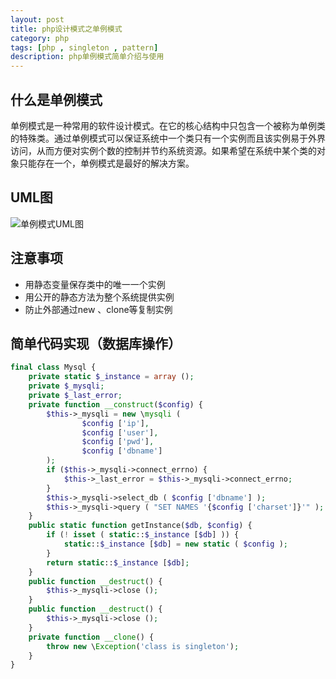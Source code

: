 ```yaml
---
layout: post
title: php设计模式之单例模式
category: php
tags: [php , singleton , pattern]
description: php单例模式简单介绍与使用
---
```


## 什么是单例模式
单例模式是一种常用的软件设计模式。在它的核心结构中只包含一个被称为单例类的特殊类。通过单例模式可以保证系统中一个类只有一个实例而且该实例易于外界访问，从而方便对实例个数的控制并节约系统资源。如果希望在系统中某个类的对象只能存在一个，单例模式是最好的解决方案。

## UML图
![单例模式UML图][1]

## 注意事项
- 用静态变量保存类中的唯一一个实例
- 用公开的静态方法为整个系统提供实例
- 防止外部通过new 、clone等复制实例

## 简单代码实现（数据库操作）

```php
final class Mysql {
    private static $_instance = array ();
    private $_mysqli;
    private $_last_error;
    private function __construct($config) {
        $this->_mysqli = new \mysqli ( 
                $config ['ip'], 
                $config ['user'], 
                $config ['pwd'], 
                $config ['dbname'] 
        );
        if ($this->_mysqli->connect_errno) {
            $this->_last_error = $this->_mysqli->connect_errno;
        }
        $this->_mysqli->select_db ( $config ['dbname'] );
        $this->_mysqli->query ( "SET NAMES '{$config ['charset']}'" );
    }
    public static function getInstance($db, $config) {
        if (! isset ( static::$_instance [$db] )) {
            static::$_instance [$db] = new static ( $config );
        }
        return static::$_instance [$db];
    }
    public function __destruct() {
		$this->_mysqli->close ();
	}
    public function __destruct() {
        $this->_mysqli->close ();
    }
    private function __clone() {
        throw new \Exception('class is singleton');
    }
}
```

  [1]: http://chuantu.biz/t2/10/1433907163x1822611417.png